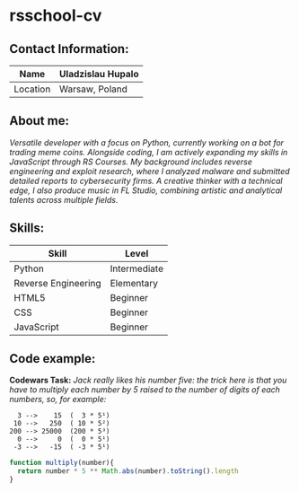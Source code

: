 # rsschool-cv

## Contact Information:

| Name     | Uladzislau Hupalo |
| -------- | ----------------- |
| Location | Warsaw, Poland    |

## About me:
*Versatile developer with a focus on Python, currently working on a bot for trading meme coins. Alongside coding, I am actively expanding my skills in JavaScript through RS Courses. My background includes reverse engineering and exploit research, where I analyzed malware and submitted detailed reports to cybersecurity firms. A creative thinker with a technical edge, I also produce music in FL Studio, combining artistic and analytical talents across multiple fields.*

## Skills:

| Skill               | Level        |
| ------------------- | ------------ |
| Python              | Intermediate |
| Reverse Engineering | Elementary   |
| HTML5               | Beginner     |
| CSS                 | Beginner     |
| JavaScript          | Beginner     |

## Code example:
**Codewars Task:** *Jack really likes his number five: the trick here is that you have to multiply each number by 5 raised to the number of digits of each numbers, so, for example:*
```examples
  3 -->    15  (  3 * 5¹)
 10 -->   250  ( 10 * 5²)
200 --> 25000  (200 * 5³)
  0 -->     0  (  0 * 5¹)
 -3 -->   -15  ( -3 * 5¹)
```

```javascript
function multiply(number){
  return number * 5 ** Math.abs(number).toString().length
}
```

## 